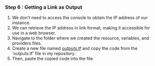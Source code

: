 ### Step 6 : Getting a Link as Output

1. We don't need to access the console to obtain the IP address of our instance.
2. We can retrieve the IP address in link format, making it accessible for use in a web browser.
3. Navigate to the folder where we created the resource, variables, and providers files.
4. Create a new file named *[outputs.tf](https://github.com/AjaySurwase/Deploy-Flask-App/blob/master/Application%20Deployment/outputs.tf)* and copy the code from the 'outputs.tf' file in my repository.
5. Then, paste the copied code into the file.

